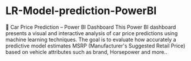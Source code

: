 # LR-Model-prediction-PowerBI
🚗 Car Price Prediction – Power BI Dashboard This Power BI dashboard presents a visual and interactive analysis of car price predictions using machine learning techniques. The goal is to evaluate how accurately a predictive model estimates MSRP (Manufacturer's Suggested Retail Price) based on vehicle attributes such as brand, Horsepower and more..
